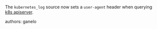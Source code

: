 The `kubernetes_log` source now sets a `user-agent` header when querying [k8s apiserver](https://kubernetes.io/docs/reference/command-line-tools-reference/kube-apiserver/).

authors: ganelo
